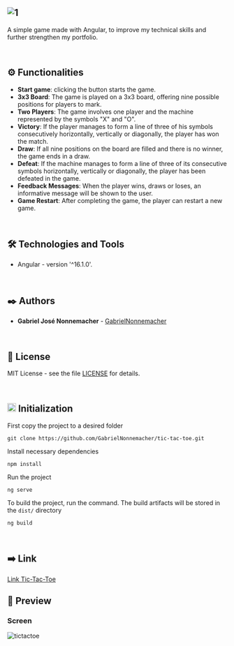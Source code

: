 ![1](https://github.com/GabrielNonnemacher/tic-tac-toe/assets/87139289/1f5a9c78-f2af-4e99-b1d4-fcf9ab896289)
---------------------

A simple game made with Angular, to improve my technical skills and further strengthen my portfolio.

<br/>

## ⚙️ Functionalities

* **Start game**: clicking the button starts the game.
* **3x3 Board**: The game is played on a 3x3 board, offering nine possible positions for players to mark.
* **Two Players**: The game involves one player and the machine represented by the symbols "X" and "O".
* **Victory**: If the player manages to form a line of three of his symbols consecutively horizontally, vertically or diagonally, the player has won the match.
* **Draw**: If all nine positions on the board are filled and there is no winner, the game ends in a draw.
* **Defeat**: If the machine manages to form a line of three of its consecutive symbols horizontally, vertically or diagonally, the player has been defeated in the game.
* **Feedback Messages**: When the player wins, draws or loses, an informative message will be shown to the user.
* **Game Restart**: After completing the game, the player can restart a new game.

<br/>

## 🛠️ Technologies and Tools

* Angular - version '^16.1.0'.
  
<br/>

## ✒️ Authors

* **Gabriel José Nonnemacher** - [GabrielNonnemacher](https://github.com/GabrielNonnemacher)

<br/>

## 📄 License

MIT License - see the file [LICENSE](https://github.com/GabrielNonnemacher/tic-tac-toe/blob/master/LICENSE) for details.

<br/>

## <img height="20px" src="https://cdn-icons-png.flaticon.com/512/352/352163.png"> Initialization

First copy the project to a desired folder
```
git clone https://github.com/GabrielNonnemacher/tic-tac-toe.git
```
Install necessary dependencies
```
npm install
```
Run the project
```
ng serve
```
To build the project, run the command. The build artifacts will be stored in the `dist/` directory
```
ng build
```

<br/>

## ➡️ Link
<a href="https://gabriel-nonnemacher-tic-tac-toe.vercel.app" target="_blank" rel="noopener noreferrer">Link Tic-Tac-Toe<a/>
<br/>

## 👀 Preview
### Screen
![tictactoe](https://github.com/GabrielNonnemacher/tic-tac-toe/assets/87139289/5a2f8894-af70-4999-802c-aaa08182f4d2)


